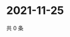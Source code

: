 # 2021-11-25

共 0 条

<!-- BEGIN WEIBO -->
<!-- 最后更新时间 Thu Nov 25 2021 22:13:20 GMT+0800 (China Standard Time) -->

<!-- END WEIBO -->
